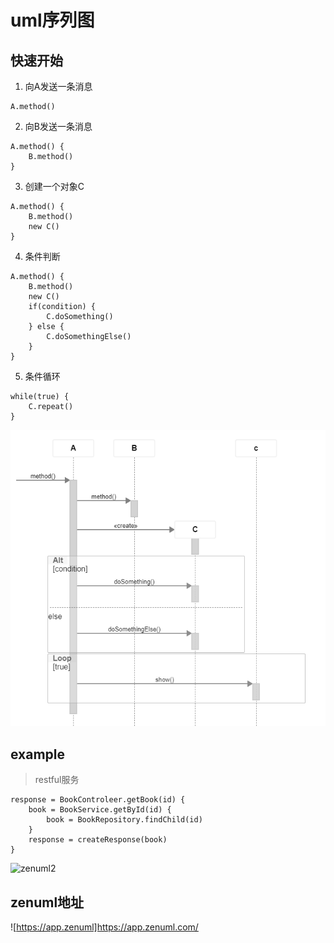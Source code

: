# uml序列图

## 快速开始

1. 向A发送一条消息

```
A.method()
```

2. 向B发送一条消息

```
A.method() {
	B.method()
}
```

3. 创建一个对象C

```
A.method() {
	B.method()
	new C()
}
```

4. 条件判断

```
A.method() {
	B.method()
	new C()
	if(condition) {
		C.doSomething()
	} else {
		C.doSomethingElse()
	}
}
```

5. 条件循环

```
while(true) {
	C.repeat()
}
```
![zenuml1](/images/zenuml1.png)

## example

> restful服务

```
response = BookControleer.getBook(id) {
	book = BookService.getById(id) {
		book = BookRepository.findChild(id)
	}
	response = createResponse(book)
}
```

![zenuml2](/images/zenmul1.png)


## zenuml地址

![https://app.zenuml]https://app.zenuml.com/
